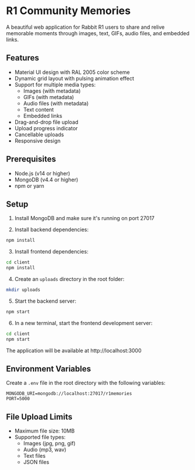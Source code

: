 # R1 Community Memories

A beautiful web application for Rabbit R1 users to share and relive memorable moments through images, text, GIFs, audio files, and embedded links.

## Features

- Material UI design with RAL 2005 color scheme
- Dynamic grid layout with pulsing animation effect
- Support for multiple media types:
  - Images (with metadata)
  - GIFs (with metadata)
  - Audio files (with metadata)
  - Text content
  - Embedded links
- Drag-and-drop file upload
- Upload progress indicator
- Cancellable uploads
- Responsive design

## Prerequisites

- Node.js (v14 or higher)
- MongoDB (v4.4 or higher)
- npm or yarn

## Setup

1. Install MongoDB and make sure it's running on port 27017

2. Install backend dependencies:
```bash
npm install
```

3. Install frontend dependencies:
```bash
cd client
npm install
```

4. Create an `uploads` directory in the root folder:
```bash
mkdir uploads
```

5. Start the backend server:
```bash
npm start
```

6. In a new terminal, start the frontend development server:
```bash
cd client
npm start
```

The application will be available at http://localhost:3000

## Environment Variables

Create a `.env` file in the root directory with the following variables:
```
MONGODB_URI=mongodb://localhost:27017/r1memories
PORT=5000
```

## File Upload Limits

- Maximum file size: 10MB
- Supported file types:
  - Images (jpg, png, gif)
  - Audio (mp3, wav)
  - Text files
  - JSON files
